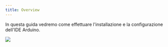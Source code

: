 ```yaml
---
title: Overview
---
```


In questa guida vedremo come effettuare l'installazione e la configurazione
dell'IDE Arduino.

![](http://www.ebmstore.it/ebay/Foto/arduino/schedeArduino/UNO/UNO.jpg)